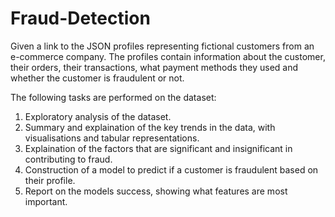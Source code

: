# Fraud-Detection
Given a link to the JSON profiles representing fictional customers from an e-commerce company. The profiles contain information about the customer, their orders, their transactions, what payment methods they used and whether the customer is fraudulent or not.

The following tasks are performed on the dataset:

1. Exploratory analysis of the dataset.
2. Summary and explaination of the key trends in the data, with visualisations and tabular representations.
3. Explaination of the factors that are significant and insignificant in contributing to fraud.
4. Construction of a model to predict if a customer is fraudulent based on their profile.
5. Report on the models success, showing what features are most important.
